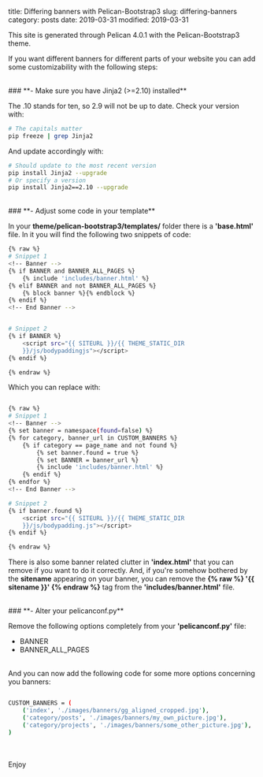 title: Differing banners with Pelican-Bootstrap3
slug: differing-banners
category: posts
date: 2019-03-31
modified: 2019-03-31


This site is generated through Pelican 4.0.1 with the Pelican-Bootstrap3 theme. 

If you want different banners for different parts of your website you can add
some customizability with the following steps:

<script>
<!--
	// This is pure padding that pelican won't execute but does consider when
	// determining the size of the article in the homepage/index overview.
-->
</script>

<br/>
### **- Make sure you have Jinja2 (>=2.10) installed**

The .10 stands for ten, so 2.9 will not be up to date. Check your version with:


```bash
# The capitals matter
pip freeze | grep Jinja2
```

And update accordingly with:


```bash
# Should update to the most recent version
pip install Jinja2 --upgrade
# Or specify a version
pip install Jinja2==2.10 --upgrade
```
<br/>
### **- Adjust some code in your template**

In your **theme/pelican-bootstrap3/templates/** folder there is a **'base.html'** file.
In it you will find the following two snippets of code:

```bash
{% raw %}
# Snippet 1
<!-- Banner -->
{% if BANNER and BANNER_ALL_PAGES %}
    {% include 'includes/banner.html' %}
{% elif BANNER and not BANNER_ALL_PAGES %}
    {% block banner %}{% endblock %}
{% endif %}
<!-- End Banner -->


# Snippet 2
{% if BANNER %}
    <script src="{{ SITEURL }}/{{ THEME_STATIC_DIR
    }}/js/bodypaddingjs"></script>
{% endif %}

{% endraw %}
```

Which you can replace with:

```bash

{% raw %}
# Snippet 1
<!-- Banner -->
{% set banner = namespace(found=false) %}
{% for category, banner_url in CUSTOM_BANNERS %}
    {% if category == page_name and not found %}
        {% set banner.found = true %}
        {% set BANNER = banner_url %}
        {% include 'includes/banner.html' %}
    {% endif %}
{% endfor %}
<!-- End Banner -->

# Snippet 2
{% if banner.found %}
    <script src="{{ SITEURL }}/{{ THEME_STATIC_DIR
    }}/js/bodypadding.js"></script>
{% endif %}

{% endraw %}
```

There is also some banner related clutter in **'index.html'** that you can remove if you want to do
it correctly. And, if you're somehow bothered by the **sitename** appearing on your banner,
you can remove the **{% raw %} '{{ sitename }}' {% endraw %}** tag from the **'includes/banner.html'** file.


<br/>
### **- Alter your pelicanconf.py**

Remove the following options completely from your **'pelicanconf.py'** file:

* BANNER
* BANNER_ALL_PAGES

<br/>
And you can now add the following code for some more options concerning you
banners:

```bash

CUSTOM_BANNERS = (
    ('index', './images/banners/gg_aligned_cropped.jpg'),
    ('category/posts', './images/banners/my_own_picture.jpg'),
    ('category/projects', './images/banners/some_other_picture.jpg'),
)

```

<br/>
<br/>
Enjoy


